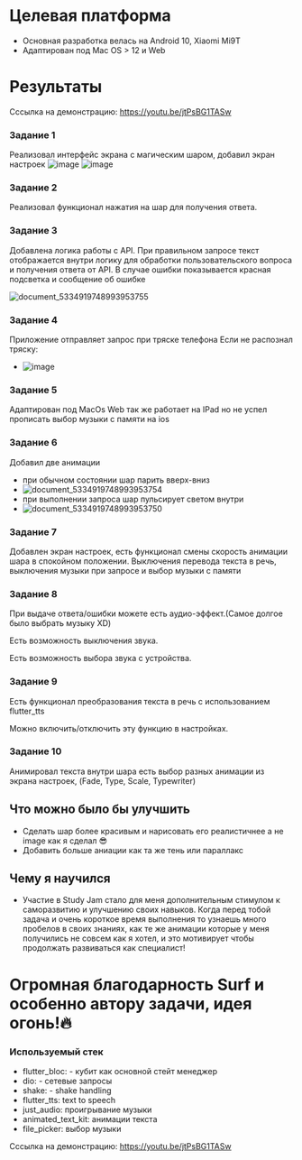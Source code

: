 # Целевая платформа

- Основная разработка велась на Android 10, Xiaomi Mi9T
- Адаптирован под Mac OS > 12 и Web 

# Результаты
Сссылка на демонстрацию: https://youtu.be/jtPsBG1TASw

### Задание 1

Реализовал интерфейс экрана с магическим шаром, добавил экран настроек
![image](https://github.com/AldarKose-dev/surf-flutter-study-jam-4/assets/78011086/e1d78c6d-5325-4a1e-95d4-5848a78a2435)
![image](https://github.com/AldarKose-dev/surf-flutter-study-jam-4/assets/78011086/19623b59-3344-4433-9a7a-846d8e94d267)

### Задание 2

Реализовал функционал нажатия на шар для получения ответа. 

### Задание 3

Добавлена логика работы с API. При правильном запросе текст отображается внутри
логику для обработки пользовательского вопроса и получения ответа от API. В случае ошибки показывается красная подсветка и сообщение об ошибке 

![document_5334919748993953755](https://github.com/AldarKose-dev/surf-flutter-study-jam-4/assets/78011086/d4991de8-0cda-46b6-b961-c5fa3f2ef891)

### Задание 4

Приложение отправляет запрос при тряске телефона
Если не распознал тряску:
- ![image](https://github.com/AldarKose-dev/surf-flutter-study-jam-4/assets/78011086/8c94ab24-9fa4-4ad2-85be-2e84231cabf6)


### Задание 5

Адаптирован под MacOs Web так же работает на IPad но не успел прописать выбор музыки с памяти на ios

### Задание 6
Добавил две анимации
- при обычном состоянии шар парить вверх-вниз
- ![document_5334919748993953754](https://github.com/AldarKose-dev/surf-flutter-study-jam-4/assets/78011086/bffd9874-c66b-42c8-b4f8-7a3028f8ac58)
- при выполнении запроса шар пульсирует светом внутри
- ![document_5334919748993953750](https://github.com/AldarKose-dev/surf-flutter-study-jam-4/assets/78011086/ad77c141-034f-4759-9821-2700fcfa7371)


### Задание 7

Добавлен экран настроек, есть функционал смены скорость анимации шара в спокойном положении. Выключения перевода текста в речь, выключения музыки при запросе и выбор музыки с памяти


### Задание 8

При выдаче ответа/ошибки можете есть аудио-эффект.(Самое долгое было выбрать музыку XD)

Есть возможность выключения звука.

Есть возможность выбора звука с устройства.


### Задание 9

Есть функционал преобразования текста в речь с использованием flutter_tts

Можно включить/отключить эту функцию в настройках. 

### Задание 10

Анимировал текста внутри шара есть выбор разных анимации из экрана настроек, (Fade, Type, Scale, Typewriter)

## Что можно было бы улучшить
- Сделать шар более красивым и нарисовать его реалистичнее а не image как я сделал 😎
- Добавить больше аниации как та же тень или параллакс
## Чему я научился
- Участие в Study Jam стало для меня дополнительным стимулом к саморазвитию и улучшению своих навыков.
  Когда перед тобой задача и очень короткое время выполнения то узнаешь много пробелов в своих знаниях, как те же анимации которые у меня получились не совсем как я хотел, и это мотивирует чтобы продолжать развиваться как специалист!

# Огромная благодарность Surf и особенно автору задачи, идея огонь!🔥

### Используемый стек
  - flutter_bloc: - кубит как основной стейт менеджер
  - dio: - сетевые запросы
  - shake: - shake handling  
  - flutter_tts: text to speech
  - just_audio: проигрывание музыки
  - animated_text_kit: анимации текста
  - file_picker: выбор музыки

Сссылка на демонстрацию: https://youtu.be/jtPsBG1TASw

